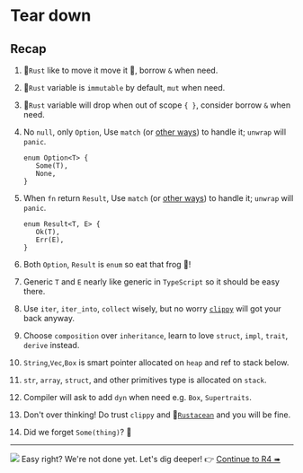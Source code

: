 # Tear down

## Recap

1. 🦀`Rust` like to move it move it 🎵, borrow `&` when need.
1. 🦀`Rust` variable is `immutable` by default, `mut` when need.
1. 🦀`Rust` variable will drop when out of scope `{ }`, consider borrow `&` when need.
1. No `null`, only `Option`, Use `match` (or [other ways](https://doc.rust-lang.org/rust-by-example/std/option.html)) to handle it; `unwrap` will `panic`.

   ```rust,no_run
   enum Option<T> {
      Some(T),
      None,
   }
   ```

1. When `fn` return `Result`, Use `match` (or [other ways](https://doc.rust-lang.org/rust-by-example/std/result.html)) to handle it; `unwrap` will `panic`.

   ```rust,no_run
   enum Result<T, E> {
      Ok(T),
      Err(E),
   }
   ```

1. Both `Option`, `Result` is `enum` so eat that frog 🐸!
1. Generic `T` and `E` nearly like generic in `TypeScript` so it should be easy there.
1. Use `iter`, `iter_into`, `collect` wisely, but no worry [`clippy`](https://doc.rust-lang.org/clippy/) will got your back anyway.
1. Choose `composition` over `inheritance`, learn to love `struct`, `impl`, `trait`, `derive` instead.
1. `String`,`Vec`,`Box` is smart pointer allocated on `heap` and ref to stack below.
1. `str`, `array`, `struct`, and other primitives type is allocated on `stack`.
1. Compiler will ask to add `dyn` when need e.g. `Box`, `Supertraits`.
1. Don't over thinking! Do trust `clippy` and 🦀[`Rustacean`](https://rustacean-principles.netlify.app/) and you will be fine.
1. Did we forget `Some(thing)`? 🤔

---

![](/assets/kat.png) Easy right? We're not done yet. Let's dig deeper! 👉 [Continue to R4 ➠](../r4/mod.md)
